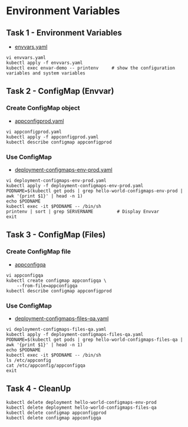 # Environment Variables

## Task 1 - Environment Variables

- [envvars.yaml](https://github.com/YeffaDev/learn-kubernetes-brownbag/blob/master/lab/yaml/09/envvars.yaml)

```
vi envvars.yaml
kubectl apply -f envvars.yaml
kubectl exec envar-demo -- printenv     # show the configuration variables and system variables
```


## Task 2 - ConfigMap (Envvar)

### Create ConfigMap object

- [appconfigprod.yaml](https://github.com/YeffaDev/learn-kubernetes-brownbag/blob/master/lab/yaml/09/appconfigprod.yaml)

```
vi appconfigprod.yaml
kubectl apply -f appconfigprod.yaml
kubectl describe configmap appconfigprod
```

### Use ConfigMap

- [deployment-configmaps-env-prod.yaml](https://github.com/YeffaDev/learn-kubernetes-brownbag/blob/master/lab/yaml/09/deployment-configmaps-env-prod.yaml)

```
vi deployment-configmaps-env-prod.yaml
kubectl apply -f deployment-configmaps-env-prod.yaml
PODNAME=$(kubectl get pods | grep hello-world-configmaps-env-prod | awk '{print $1}' | head -n 1)
echo $PODNAME
kubectl exec -it $PODNAME -- /bin/sh 
printenv | sort | grep SERVERNAME         # Display Envvar
exit
```


## Task 3 - ConfigMap (Files)

### Create ConfigMap file

- [appconfigqa](https://github.com/YeffaDev/learn-kubernetes-brownbag/blob/master/lab/yaml/09/appconfigqa)

```
vi appconfigqa
kubectl create configmap appconfigqa \
    --from-file=appconfigqa
kubectl describe configmap appconfigprod
```

### Use ConfigMap

- [deployment-configmaps-files-qa.yaml](https://github.com/YeffaDev/learn-kubernetes-brownbag/blob/master/lab/yaml/09/deployment-configmaps-files-qa.yaml)

```
vi deployment-configmaps-files-qa.yaml
kubectl apply -f deployment-configmaps-files-qa.yaml
PODNAME=$(kubectl get pods | grep hello-world-configmaps-files-qa | awk '{print $1}' | head -n 1)
echo $PODNAME
kubectl exec -it $PODNAME -- /bin/sh 
ls /etc/appconfig
cat /etc/appconfig/appconfigqa
exit
```

## Task 4 - CleanUp

```
kubectl delete deployment hello-world-configmaps-env-prod
kubectl delete deployment hello-world-configmaps-files-qa
kubectl delete configmap appconfigprod
kubectl delete configmap appconfigqa
```
